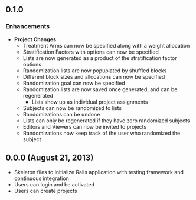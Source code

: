 ## 0.1.0

### Enhancements
- **Project Changes**
  - Treatment Arms can now be specified along with a weight allocation
  - Stratification Factors with options can now be specified
  - Lists are now generated as a product of the stratification factor options
  - Randomization lists are now popuplated by shuffled blocks
  - Different block sizes and allocations can now be specified
  - Randomization goal can now be specified
  - Randomization lists are now saved once generated, and can be regenerated
    - Lists show up as individual project assignments
  - Subjects can now be randomized to lists
  - Randomizations can be undone
  - Lists can only be regenerated if they have zero randomized subjects
  - Editors and Viewers can now be invited to projects
  - Randomizations now keep track of the user who randomized the subject

## 0.0.0 (August 21, 2013)

- Skeleton files to initialize Rails application with testing framework and continuous integration
- Users can login and be activated
- Users can create projects
